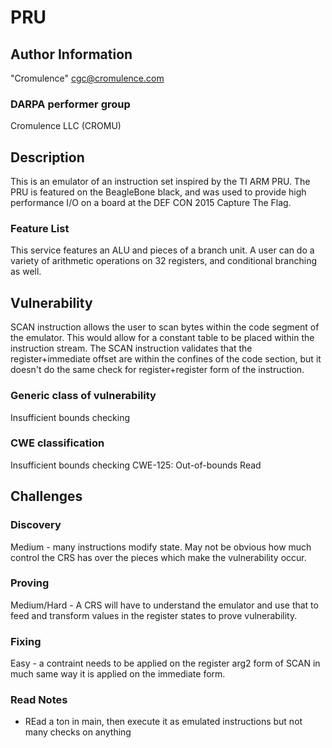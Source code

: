 # PRU

## Author Information

"Cromulence" <cgc@cromulence.com>

### DARPA performer group
Cromulence LLC (CROMU)

## Description

This is an emulator of an instruction set inspired by the TI ARM PRU. The PRU is featured on the BeagleBone black, and was used to provide high performance I/O on a board at the DEF CON 2015 Capture The Flag.

### Feature List

This service features an ALU and pieces of a branch unit. A user can do a variety of arithmetic operations on 32 registers, and conditional branching as well.

## Vulnerability

SCAN instruction allows the user to scan bytes within the code segment of the emulator. This would allow for a constant table to be placed within the instruction stream. The SCAN instruction validates that the register+immediate offset are within the confines of the code section, but it doesn't do the same check for register+register form of the instruction.

### Generic class of vulnerability
Insufficient bounds checking

### CWE classification
Insufficient bounds checking
CWE-125: Out-of-bounds Read

## Challenges
### Discovery
Medium - many instructions modify state. May not be obvious how much control the CRS has over the pieces which make the vulnerability occur.
### Proving
Medium/Hard - A CRS will have to understand the emulator and use that to feed and transform values in the register states to prove vulnerability.
### Fixing
Easy - a contraint needs to be applied on the register arg2 form of SCAN in much same way it is applied on the immediate form.

### Read Notes

* REad a ton in main, then execute it as emulated instructions but not many checks on
  anything